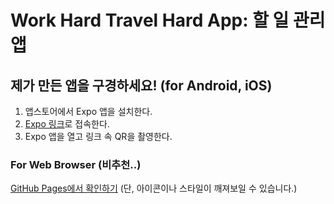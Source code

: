 # Work Hard Travel Hard App: 할 일 관리 앱

## 제가 만든 앱을 구경하세요! (for Android, iOS)
1. 앱스토어에서 Expo 앱을 설치한다.
2. [Expo 링크](https://expo.dev/preview/update?message=Platform%EC%97%90%20%EB%94%B0%EB%9D%BC%20%EB%8B%A4%EB%A5%B4%EA%B2%8C%20%EC%B2%98%EB%A6%AC%ED%95%98%EA%B8%B0%20(Alert%20%EC%98%88%EC%99%B8%20%EC%B2%98%EB%A6%AC)&updateRuntimeVersion=1.0.0&createdAt=2025-01-06T16%3A03%3A19.191Z&slug=exp&projectId=50b2b060-e2bd-43f8-b8a0-345e5b2172e3&group=b4c57d3c-8aa3-46f4-8324-948dd8d8a084)로 접속한다.
3. Expo 앱을 열고 링크 속 QR을 촬영한다.

### For Web Browser (비추천..)
[GitHub Pages에서 확인하기](https://yanghyeonjin.github.io/NomadToDoApp/)
(단, 아이콘이나 스타일이 깨져보일 수 있습니다.)